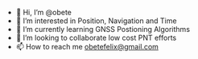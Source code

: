 - 👋 Hi, I’m @obete
- 👀 I’m interested in Position, Navigation and Time
- 🌱 I’m currently learning GNSS Postioning Algorithms
- 💞️ I’m looking to collaborate low cost PNT efforts
- 📫 How to reach me obetefelix@gmail.com
<!---
obete/obete is a ✨ special ✨ repository because its `README.md` (this file) appears on your GitHub profile.
You can click the Preview link to take a look at your changes.
--->

